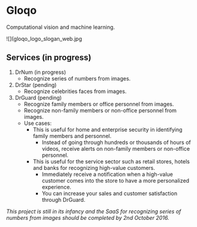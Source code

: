 # Gloqo
Computational vision and machine learning.

![](gloqo_logo_slogan_web.jpg

## Services (in progress)
1. DrNum (in progress)
	- Recognize series of numbers from images.
2. DrStar (pending)
	- Recognize celebrities faces from images.
3. DrGuard (pending)
	- Recognize family members or office personnel from images.
	- Recognize non-family members or non-office personnel from images.
	- Use cases:
		- This is useful for home and enterprise security in identifying family members and personnel.
			- Instead of going through hundreds or thousands of hours of videos, receive alerts on non-family members or non-office personnel.
		- This is useful for the service sector such as retail stores, hotels and banks for recognizing high-value customers.
			- Immediately receive a notification when a high-value customer comes into the store to have a more personalized experience.
			- You can increase your sales and customer satisfaction through DrGuard.

_This project is still in its infancy and the SaaS for recognizing series of numbers from images should be completed by 2nd October 2016._ 
